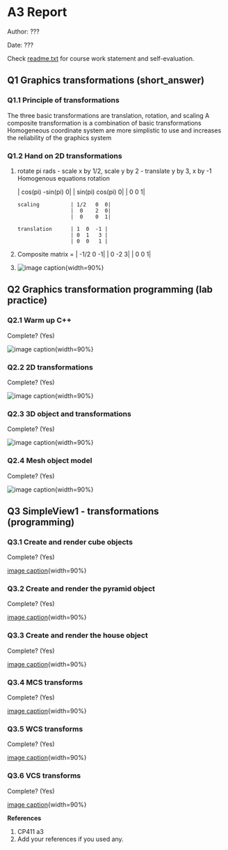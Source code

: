 # A3 Report

Author: ???

Date: ???

Check [readme.txt](readme.txt) for course work statement and self-evaluation.

## Q1 Graphics transformations (short_answer)

### Q1.1 Principle of transformations

The three basic transformations are translation, rotation, and scaling
A composite transformation is a combination of basic transformations
Homogeneous coordinate system are more simplistic to use and increases the reliability of the graphics system

### Q1.2 Hand on 2D transformations

1.  rotate pi rads - scale x by 1/2, scale y by 2 - translate y by 3, x by -1
    Homogenous equations
    rotation

    | cos(pi) -sin(pi) 0|
    | sin(pi) cos(pi) 0|
    | 0 0 1|

        scaling          | 1/2   0  0|
                         |  0    2  0|
                         |  0    0  1|

        translation      | 1  0  -1 |
                         | 0  1   3 |
                         | 0  0   1 |

2.  Composite matrix =
    | -1/2 0 -1|
    | 0 -2 3|
    | 0 0 1|

3.  ![image caption](images/a3q2.jpg){width=90%}

## Q2 Graphics transformation programming (lab practice)

### Q2.1 Warm up C++

Complete? (Yes)

![image caption](images/demo1.png){width=90%}

### Q2.2 2D transformations

Complete? (Yes)

![image caption](images/demo2.png){width=90%}

### Q2.3 3D object and transformations

Complete? (Yes)

![image caption](images/demo3.png){width=90%}

### Q2.4 Mesh object model

Complete? (Yes)

![image caption](images/demo4.png){width=90%}

## Q3 SimpleView1 - transformations (programming)

### Q3.1 Create and render cube objects

Complete? (Yes)

[image caption](images/demo5.png){width=90%}

### Q3.2 Create and render the pyramid object

Complete? (Yes)

[image caption](images/demo5.png){width=90%}

### Q3.3 Create and render the house object

Complete? (Yes)

[image caption](images/demo5.png){width=90%}

### Q3.4 MCS transforms

Complete? (Yes)

[image caption](images/demo6.png){width=90%}

### Q3.5 WCS transforms

Complete? (Yes)

[image caption](images/demo7.png){width=90%}

### Q3.6 VCS transforms

Complete? (Yes)

[image caption](images/demo8.png){width=90%}

**References**

1. CP411 a3
2. Add your references if you used any.
